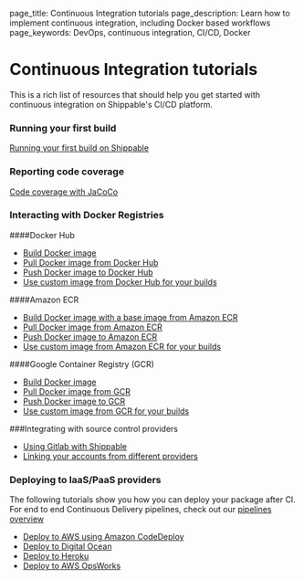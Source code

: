 page_title: Continuous Integration tutorials
page_description: Learn how to implement continuous integration, including Docker based workflows
page_keywords: DevOps, continuous integration, CI/CD, Docker

# Continuous Integration tutorials

This is a rich list of resources that should help you get started with continuous integration on Shippable's CI/CD platform.

### Running your first build

[Running your first build on Shippable](/tutorials/ci/runSampleCIBuild/)

### Reporting code coverage

[Code coverage with JaCoCo](/tutorials/ci/code-coverage-jacoco/)

### Interacting with Docker Registries

####Docker Hub

* [Build Docker image](/tutorials/ci/hub-docker-build-image/)
* [Pull Docker image from Docker Hub](/tutorials/ci/hub-docker-pull-image/)
* [Push Docker image to Docker Hub](/tutorials/ci/hub-docker-push-image/)
* [Use custom image from Docker Hub for your builds](/tutorials/ci/hub-docker-custom-ci-image/)

####Amazon ECR

* [Build Docker image with a base image from Amazon ECR](/tutorials/ci/hub-amazon-ecr-build-docker-image/)
* [Pull Docker image from Amazon ECR](/tutorials/ci/hub-amazon-ecr-pull-docker-image/)
* [Push Docker image to Amazon ECR](/tutorials/ci/hub-amazon-ecr-push-docker-image/)
* [Use custom image from Amazon ECR for your builds](/tutorials/ci/hub-amazon-ecr-custom-ci-image/)

####Google Container Registry (GCR)

* [Build Docker image](/tutorials/ci/hub-gcr-build-docker-image/)
* [Pull Docker image from GCR](/tutorials/ci/hub-gcr-pull-docker-image/)
* [Push Docker image to GCR](/tutorials/ci/hub-gcr-push-docker-image/)
* [Use custom image from GCR for your builds](/tutorials/ci/hub-gcr-custom-ci-image/)

###Integrating with source control providers

* [Using Gitlab with Shippable](/tutorials/ci/scm-gitlab-ci/)
* [Linking your accounts from different providers](/tutorials/ci/link-github-bitbucket/)

### Deploying to IaaS/PaaS providers

The following tutorials show you how you can deploy your package after CI. For end to end Continuous Delivery pipelines, check out our [pipelines overview](/pipelines/overview/)

* [Deploy to AWS using Amazon CodeDeploy](/tutorials/ci/deploy-amazon-codedeploy/)
* [Deploy to Digital Ocean](/tutorials/ci/deploy-digital-ocean/)
* [Deploy to Heroku](/tutorials/ci/deploy-heroku/)
* [Deploy to AWS OpsWorks](/tutorials/ci/integrations/deploy/usingOpsWorls/)
